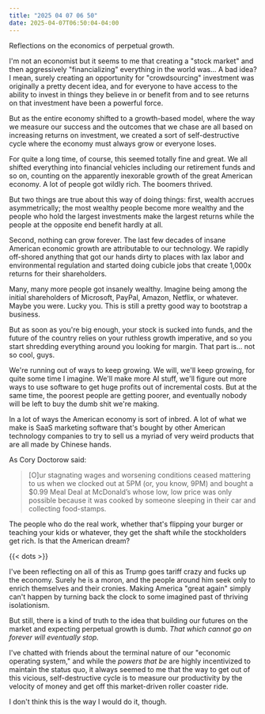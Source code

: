 ```yaml
---
title: "2025 04 07 06 50"
date: 2025-04-07T06:50:04-04:00
---
```


Reflections on the economics of perpetual growth.<!--more-->

I'm not an economist but it seems to me that creating a "stock market" and then
aggressively "financializing" everything in the world was... A bad idea? I mean,
surely creating an opportunity for "crowdsourcing" investment was originally a
pretty decent idea, and for everyone to have access to the ability to invest in
things they believe in or benefit from and to see returns on that investment
have been a powerful force.

But as the entire economy shifted to a growth-based model, where the way we
measure our success and the outcomes that we chase are all based on increasing
returns on investment, we created a sort of self-destructive cycle where the
economy must always grow or everyone loses.

For quite a long time, of course, this seemed totally fine and great. We all
shifted everything into financial vehicles including our retirement funds and so
on, counting on the apparently inexorable growth of the great American economy.
A lot of people got wildly rich. The boomers thrived.

But two things are true about this way of doing things: first, wealth accrues
asymmetrically; the most wealthy people become more wealthy and the people who
hold the largest investments make the largest returns while the people at the
opposite end benefit hardly at all.

Second, nothing can grow forever. The last few decades of insane American
economic growth are attributable to our technology. We rapidly off-shored
anything that got our hands dirty to places with lax labor and environmental
regulation and started doing cubicle jobs that create 1,000x returns for their
shareholders.

Many, many more people got insanely wealthy. Imagine being among the initial
shareholders of Microsoft, PayPal, Amazon, Netflix, or whatever. Maybe you were.
Lucky you. This is still a pretty good way to bootstrap a business.

But as soon as you're big enough, your stock is sucked into funds, and the
future of the country relies on your ruthless growth imperative, and so you
start shredding everything around you looking for margin. That part is... not so
cool, guys.

We're running out of ways to keep growing. We will, we'll keep growing, for
quite some time I imagine. We'll make more AI stuff, we'll figure out more ways
to use software to get huge profits out of incremental costs. But at the same
time, the poorest people are getting poorer, and eventually nobody will be left
to buy the dumb shit we're making.

In a lot of ways the American economy is sort of inbred. A lot of what we make
is SaaS marketing software that's bought by other American technology companies
to try to sell us a myriad of very weird products that are all made by Chinese
hands.

As Cory Doctorow said:

> [O]ur stagnating wages and worsening conditions ceased mattering to us when we
> clocked out at 5PM (or, you know, 9PM) and bought a $0.99 Meal Deal at
> McDonald’s whose low, low price was only possible because it was cooked by
> someone sleeping in their car and collecting food-stamps.

The people who do the real work, whether that's flipping your burger or teaching
your kids or whatever, they get the shaft while the stockholders get rich. Is
that the American dream?

{{< dots >}}

I've been reflecting on all of this as Trump goes tariff crazy and fucks up the
economy. Surely he is a moron, and the people around him seek only to enrich
themselves and their cronies. Making America "great again" simply can't happen
by turning back the clock to some imagined past of thriving isolationism.

But still, there is a kind of truth to the idea that building our futures on the
market and expecting perpetual growth is dumb. *That which cannot go on forever
will eventually stop.*

I've chatted with friends about the terminal nature of our "economic operating
system," and while the *powers that be* are highly incentivized to maintain the
status quo, it always seemed to me that the way to get out of this vicious,
self-destructive cycle is to measure our productivity by the velocity of money
and get off this market-driven roller coaster ride.

I don't think this is the way I would do it, though.
